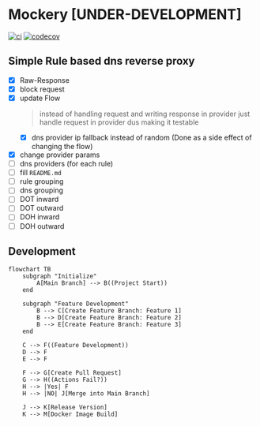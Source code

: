 # Mockery [**UNDER-DEVELOPMENT**]

[![ci](https://github.com/FMotalleb/mockery/actions/workflows/ci.yml/badge.svg)](https://github.com/FMotalleb/mockery/actions/workflows/ci.yml)
[![codecov](https://codecov.io/gh/FMotalleb/mockery/branch/main/graph/badge.svg?token=MPZZYK0LUJ)](https://codecov.io/gh/FMotalleb/mockery)


## Simple Rule based dns reverse proxy

* [X] Raw-Response
* [X] block request
* [X] update Flow
    > instead of handling request and writing response in provider
    > just handle request in provider dus making it testable
    * [X] dns provider ip fallback instead of random (Done as a side effect of changing the flow)
* [X] change provider params
* [ ] dns providers (for each rule)
* [ ] fill `README.md`
* [ ] rule grouping
* [ ] dns grouping
* [ ] DOT inward
* [ ] DOT outward
* [ ] DOH inward
* [ ] DOH outward

## Development

```mermaid
flowchart TB
    subgraph "Initialize"
        A[Main Branch] --> B((Project Start))
    end

    subgraph "Feature Development"
        B --> C[Create Feature Branch: Feature 1]
        B --> D[Create Feature Branch: Feature 2]
        B --> E[Create Feature Branch: Feature 3]
    end

    C --> F((Feature Development))
    D --> F
    E --> F

    F --> G[Create Pull Request]
    G --> H((Actions Fail?))
    H --> |Yes| F
    H --> |NO| J[Merge into Main Branch]
    
    J --> K[Release Version]
    K --> M[Docker Image Build]
```
